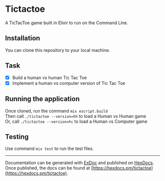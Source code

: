 # Tictactoe
A TicTacToe game built in Elixir to run on the Command Line.

## Installation
You can clone this repository to your local machine.

## Task
- [x] Build a human vs human Tic Tac Toe  
- [x] Implement a human vs computer version of Tic Tac Toe  

## Running the application
Once cloned, run the command `mix escript.build`  
Then call `./tictactoe --version=hh` to load a Human vs Human game  
Or, call `./tictactoe --version=hc` to load a Human vs Computer game  

## Testing
Use command `mix test` to run the test files.

----------------
Documentation can be generated with [ExDoc](https://github.com/elixir-lang/ex_doc)
and published on [HexDocs](https://hexdocs.pm). Once published, the docs can
be found at [https://hexdocs.pm/tictactoe](https://hexdocs.pm/tictactoe).
